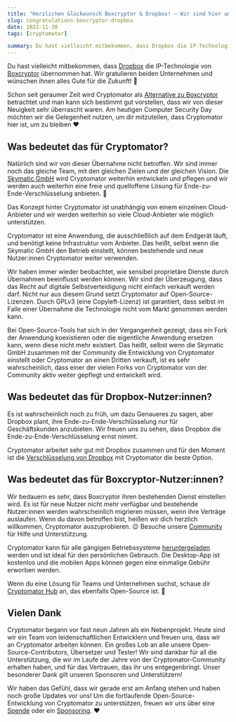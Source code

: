 ```yaml
---
title: "Herzlichen Glückwunsch Boxcryptor & Dropbox! – Wir sind hier um zu bleiben"
slug: congratulations-boxcryptor-dropbox
date: 2022-11-30
tags: [cryptomator]

summary: Du hast vielleicht mitbekommen, dass Dropbox die IP-Technologie von Boxcryptor übernommen hat. Wir gratulieren beiden Unternehmen und wünschen ihnen alles Gute für die Zukunft!
---
```

Du hast vielleicht mitbekommen, dass [Dropbox](https://blog.dropbox.com/topics/company/dropbox-to-acquire-boxcryptor-assets-bring-end-to-end-encryption-to-business-users) die IP-Technologie von [Boxcryptor](https://www.boxcryptor.com/de/blog/post/new-chapter-with-dropbox/) übernommen hat. Wir gratulieren beiden Unternehmen und wünschen ihnen alles Gute für die Zukunft! :tada:

Schon seit geraumer Zeit wird Cryptomator als [Alternative zu Boxcryptor](/de/boxcryptor-alternative/) betrachtet und man kann sich bestimmt gut vorstellen, dass wir von dieser Neuigkeit sehr überrascht waren. Am heutigen Computer Security Day möchten wir die Gelegenheit nutzen, um dir mitzuteilen, dass Cryptomator hier ist, um zu bleiben :heart:

## Was bedeutet das für Cryptomator?

Natürlich sind wir von dieser Übernahme nicht betroffen. Wir sind immer noch das gleiche Team, mit den gleichen Zielen und der gleichen Vision. Die [Skymatic GmbH](https://skymatic.de/) wird Cryptomator weiterhin entwickeln und pflegen und wir werden auch weiterhin eine freie und quelloffene Lösung für Ende-zu-Ende-Verschlüsselung anbieten. :rocket:

Das Konzept hinter Cryptomator ist unabhängig von einem einzelnen Cloud-Anbieter und wir werden weiterhin so viele Cloud-Anbieter wie möglich unterstützen.

Cryptomator ist eine Anwendung, die ausschließlich auf dem Endgerät läuft, und benötigt keine Infrastruktur vom Anbieter. Das heißt, selbst wenn die Skymatic GmbH den Betrieb einstellt, können bestehende und neue Nutzer:innen Cryptomator weiter verwenden.

Wir haben immer wieder beobachtet, wie sensibel proprietäre Dienste durch Übernahmen beeinflusst werden können. Wir sind der Überzeugung, dass das Recht auf digitale Selbstverteidigung nicht einfach verkauft werden darf. Nicht nur aus diesem Grund setzt Cryptomator auf Open-Source-Lizenzen. Durch GPLv3 (eine Copyleft-Lizenz) ist garantiert, dass selbst im Falle einer Übernahme die Technologie nicht vom Markt genommen werden kann.

Bei Open-Source-Tools hat sich in der Vergangenheit gezeigt, dass ein Fork der Anwendung koexistieren oder die eigentliche Anwendung ersetzen kann, wenn diese nicht mehr existiert. Das heißt, selbst wenn die Skymatic GmbH zusammen mit der Community die Entwicklung von Cryptomator einstellt oder Cryptomator an einen Dritten verkauft, ist es sehr wahrscheinlich, dass einer der vielen Forks von Cryptomator von der Community aktiv weiter gepflegt und entwickelt wird.

## Was bedeutet das für Dropbox-Nutzer:innen?

Es ist wahrscheinlich noch zu früh, um dazu Genaueres zu sagen, aber Dropbox plant, ihre Ende-zu-Ende-Verschlüsselung nur für Geschäftskunden anzubieten. Wir freuen uns zu sehen, dass Dropbox die Ende-zu-Ende-Verschlüsselung ernst nimmt.

Cryptomator arbeitet sehr gut mit Dropbox zusammen und für den Moment ist die [Verschlüsselung von Dropbox](/de/encrypt-dropbox/) mit Cryptomator die beste Option.

## Was bedeutet das für Boxcryptor-Nutzer:innen?

Wir bedauern es sehr, dass Boxcryptor ihren bestehenden Dienst einstellen wird. Es ist für neue Nutzer nicht mehr verfügbar und bestehende Nutzer:innen werden wahrscheinlich migrieren müssen, wenn ihre Verträge auslaufen. Wenn du davon betroffen bist, heißen wir dich herzlich willkommen, Cryptomator auszuprobieren. :wink: Besuche unsere [Community](https://community.cryptomator.org/) für Hilfe und Unterstützung.

Cryptomator kann für alle gängigen Betriebssysteme [heruntergeladen](/de/downloads/) werden und ist ideal für den persönlichen Gebrauch. Die Desktop-App ist kostenlos und die mobilen Apps können gegen eine einmalige Gebühr erworben werden.

Wenn du eine Lösung für Teams und Unternehmen suchst, schaue dir [Cryptomator Hub](/de/hub/) an, das ebenfalls Open-Source ist. :tada:

## Vielen Dank

Cryptomator begann vor fast neun Jahren als ein Nebenprojekt. Heute sind wir ein Team von leidenschaftlichen Entwicklern und freuen uns, dass wir an Cryptomator arbeiten können. Ein großes Lob an alle unsere Open-Source-Contributors, Übersetzer und Tester! Wir sind dankbar für all die Unterstützung, die wir im Laufe der Jahre von der Cryptomator-Community erhalten haben, und für das Vertrauen, das ihr uns entgegenbringt. Unser besonderer Dank gilt unseren Sponsoren und Unterstützern!

Wir haben das Gefühl, dass wir gerade erst am Anfang stehen und haben noch große Updates vor uns! Um die fortlaufende Open-Source-Entwicklung von Cryptomator zu unterstützen, freuen wir uns über eine [Spende](/de/donate/) oder ein [Sponsoring](/de/sponsors/). :heart:
